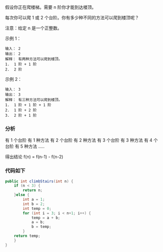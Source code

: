 假设你正在爬楼梯。需要 n 阶你才能到达楼顶。

每次你可以爬 1 或 2 个台阶。你有多少种不同的方法可以爬到楼顶呢？

注意：给定 n 是一个正整数。

示例 1：
```
输入： 2
输出： 2
解释： 有两种方法可以爬到楼顶。
1.  1 阶 + 1 阶
2.  2 阶
```

示例 2：
```
输入： 3
输出： 3
解释： 有三种方法可以爬到楼顶。
1.  1 阶 + 1 阶 + 1 阶
2.  1 阶 + 2 阶
3.  2 阶 + 1 阶
```

### 分析

有 1 个台阶 有 1 种方法
有 2 个台阶 有 2 种方法
有 3 个台阶 有 3 种方法
有 4 个台阶 有 5 种方法
.....

得出结论 f(n) = f(n-1) - f(n-2)

### 代码如下

```java
public int climbStairs(int n) {
    if (n < 3) {
        return n;
    }else {
        int a = 1;
        int b = 2;
        int temp = 0;
        for (int i = 3; i < n+1; i++) {
            temp = a + b;
            a = b;
            b = temp;
        }
    return temp;
    }
}
```
